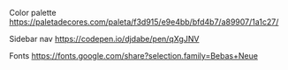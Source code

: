Color palette
https://paletadecores.com/paleta/f3d915/e9e4bb/bfd4b7/a89907/1a1c27/

Sidebar nav
https://codepen.io/djdabe/pen/qXgJNV

Fonts
https://fonts.google.com/share?selection.family=Bebas+Neue